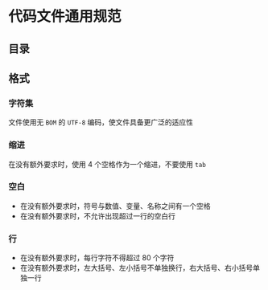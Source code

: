 # 代码文件通用规范

## 目录

## 格式

### 字符集

文件使用无 `BOM` 的 `UTF-8` 编码，使文件具备更广泛的适应性

### 缩进

在没有额外要求时，使用 4 个空格作为一个缩进，不要使用 `tab`

### 空白

+ 在没有额外要求时，符号与数值、变量、名称之间有一个空格
+ 在没有额外要求时，不允许出现超过一行的空白行

### 行

+ 在没有额外要求时，每行字符不得超过 80 个字符
+ 在没有额外要求时，左大括号、左小括号不单独换行，右大括号、右小括号单独一行

